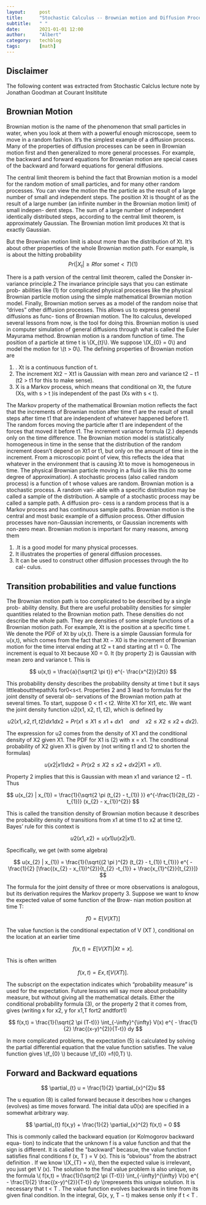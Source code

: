 ```yaml
---
layout:     post
title:      "Stochastic Calculus -- Brownian motion and Diffusion Process"
subtitle:   " "
date:       2021-01-01 12:00
author:     "Albert"
category:   techblog
tags:       [math]
---
```


<html>
<head>
  <!-- Global site tag (gtag.js) - Google Analytics -->
<script async src="https://www.googletagmanager.com/gtag/js?id=G-QY6RDJK8PM"></script>
<script>
  window.dataLayer = window.dataLayer || [];
  function gtag(){dataLayer.push(arguments);}
  gtag('js', new Date());

  gtag('config', 'G-QY6RDJK8PM');
</script>
  <meta charset="utf-8">
  <meta name="viewport" content="width=device-width">
  <title>MathJax example</title>
  <script src="https://polyfill.io/v3/polyfill.min.js?features=es6"></script>
  <script id="MathJax-script" async
          src="https://cdn.jsdelivr.net/npm/mathjax@3/es5/tex-mml-chtml.js">
  </script>
</head>
<body>
  
</body>
</html>

<h2 class="section-heading">Disclaimer </h2>

The following content was extracted from Stochastic Calclus lecture note by Jonathan Goodman at Courant Insititute 

<h2 class="section-heading">Brownian Motion </h2>

Brownian motion is the name of the phenomenon that small particles in water, when you look at them with a powerful enough microscope, seem to move in a random fashion. It’s the simplest example of a diffusion process.
Many of the properties of diffusion processes can be seen in Brownian motion first and then generalized to more general processes. For example, the backward and forward equations for Brownian motion are special cases of the backward and forward equations for general diffusions.

The central limit theorem is behind the fact that Brownian motion is a model for the random motion of small particles, and for many other random processes. You can view the motion the the particle as the result of a large number of small and independent steps. The position Xt is thought of as the result of a large number (an infinite number in the Brownian motion limit) of small indepen- dent steps. The sum of a large number of independent identically distributed steps, according to the central limit theorem, is approximately Gaussian. The Brownian motion limit produces Xt that is exactly Gaussian.

But the Brownian motion limit is about more than the distribution of Xt. It’s about other properties of the whole Brownian motion path. For example, is is about the hitting probability
$$
Pr(|X_{t}| \ge{R}  \text{for some} t< T) (1)
$$

<html>
  <body>
There is a path version of the central limit theorem, called the Donsker in- variance principle.2 The invariance principle says that you can estimate prob- abilities like (1) for complicated physical processes like the physical Brownian particle motion using the simple mathematical Brownian motion model.
</body>
</html>


<html>
  <body>
Finally, Brownian motion serves as a model of the random noise that “drives” other diffusion processes. This allows us to express general diffusions as func- tions of Brownian motion. The Ito calculus, developed several lessons from now, is the tool for doing this. Brownian motion is used in computer simulation of general diffusions through what is called the Euler Mayurama method.
</body>
</html>


<html>
  <body>
Brownian motion is a random function of time. The position of a particle at time t is \(X_{t}\). We suppose \(X_{0} = 0\) and model the motion for \(t > 0\). The defining properties of Brownian motion are
</body>
</html>

<ol>
<li>. Xt is a continuous function of t.</li>
<li>  The increment Xt2 − Xt1 is Gaussian with mean zero and variance t2 − t1
(t2 > t1 for this to make sense). </li>
<li> X is a Markov process, which means that conditional on Xt, the future
(Xs, with s > t )is independent of the past (Xs with s < t). </li>
</ol>

<html>
  <body>
  The Markov property of the mathematical Brownian motion reflects the fact that the increments of Brownian motion after time t1 are the result of small steps after time t1 that are independent of whatever happened before t1. The random forces moving the particle after t1 are independent of the forces that moved it before t1. The increment variance formula (2.) depends only on the time difference. The Brownian motion model is statistically homogeneous in time in the sense that the distribution of the random increment doesn’t depend on Xt1 or t1, but only on the amount of time in the increment. From a microscopic point of view, this reflects the idea that whatever in the environment that is causing Xt to move is homogeneous in time. The physical Brownian particle moving in a fluid is like this (to some degree of approximation).
</body>
</html>


<html>
  <body>
  A stochastic process (also called random process) is a function of t whose values are random. Brownian motion is a stochastic process. A random vari- able with a specific distribution may be called a sample of the distribution. A sample of a stochastic process may be called a sample path. A diffusion pro- cess is a random process that is a Markov process and has continuous sample paths. Brownian motion is the central and most basic example of a diffusion process. Other diffusion processes have non-Gaussian increments, or Gaussian increments with non-zero mean.
</body>
</html>


<html>
  <body>
Brownian motion is important for many reasons, among them
 </body>
</html>
<ol>
<li>.It is a good model for many physical processes. </li>
<li> It illustrates the properties of general diffusion processes. </li>
<li> It can be used to construct other diffusion processes through the Ito cal- culus. </li>
</ol>

<h2 class="section-heading"> Transition probabilities and value functions </h2>

<html>
  <body>
The Brownian motion path is too complicated to be described by a single prob- ability density. But there are useful probability densities for simpler quantities related to the Brownian motion path. These densities do not describe the whole path. They are densities of some simple functions of a Brownian motion path. For example, Xt is the position at a specific time t. We denote the PDF of Xt by u(x,t). There is a simple Gaussian formula for u(x,t), which comes from the fact that Xt − X0 is the increment of Brownian motion for the time interval ending at t2 = t and starting at t1 = 0. The increment is equal to Xt because X0 = 0. It (by property 2) is Gaussian with mean zero and variance t. This is
    </body>
</html>

$$
  u(x,t) = \frac{a}{\sqrt{2 \pi t}} e^{- \frac{x^{2}}{2t}}
$$

<html>
  <body>
    
This probability density describes the probability density at time t but it says littleaboutthepathXs for0<s<t.
Properties 2 and 3 lead to formulas for the joint density of several ob- servations of the Brownian motion path at several times. To start, suppose 0 < t1 < t2. Write X1 for Xt1, etc. We want the joint density function u2(x1, x2, t1, t2), which is defined by
    </body>
</html>

$$
  u2(x1, x2,t1, t2) dx1dx2 =Pr(x1 ≤X1 ≤x1 +dx1 \quad and \quad x2 ≤X2 ≤x2 +dx2) .
$$

<html>
  <body>
The expression for u2 comes from the density of X1 and the conditional density of X2 given X1. The PDF for X1 is (2) with x = x1. The conditional probability of X2 given X1 is given by (not writing t1 and t2 to shorten the formulas)
    </body>
</html>

$$
 u(x2|x1)dx2 =Pr(x2 ≤X2 ≤x2 +dx2 |X1 =x1) .
$$

<html>
  <body>
Property 2 implies that this is Gaussian with mean x1 and variance t2 − t1. Thus
    </body>
</html>

$$
u(x_{2} | x_{1}) = \frac{1}{\sqrt{2 \pi (t_{2} - t_{1}) }} e^{-\frac{1}{2(t_{2} - t_{1})} (x_{2} - x_{1})^{2}}
$$

<html>
  <body>
This is called the transition density of Brownian motion because it describes the
  probability density of transitions from x1 at time t1 to x2 at time t2. Bayes’ rule for this context is
</body>
</html>

$$
u2(x1, x2) = u(x1)u(x2|x1) .
$$

<html>
  <body>
Specifically, we get (with some algebra)
</body>
</html>

$$
u(x_{2} | x_{1}) = \frac{1}{\sqrt{(2 \pi )^{2} (t_{2} - t_{1}) t_{1}}} e^{ - \frac{1}{2} [\frac{(x_{2} - x_{1})^{2}}{t_{2} -t_{1}} + \frac{x_{1}^{2}}{t_{2}}]}
$$

<html>
  <body>
The formula for the joint density of three or more observations is analogous, but its derivation requires the Markov property 3.
Suppose we want to know the expected value of some function of the Brow- nian motion position at time T:
</body>
</html>

$$
f0 =E[V(XT)] 
$$

<html>
  <body>
The value function is the conditional expectation of V (XT ), conditional on the
location at an earlier time
  </body>
</html>

$$
f(x,t)=E[V(XT)|Xt =x] .
$$


<html>
  <body>
This is often written
  </body>
</html>

$$
f(x,t)=Ex,t[V(XT)] .
$$

<html>
  <body>
The subscript on the expectation indicates which “probability measure” is used for the expectation. Future lessons will say more about probability measure, but without giving all the mathematical details. Either the conditional probability formula (3), or the property 2 that it comes from, gives (writing x for x2, y for x1,T fort2 andtfort1)
  </body>
</html>

$$
f(x,t) = \frac{1}{\sqrt{2 \pi (T-t)}} \int_{-\infty}^{\infty} V(x) e^{ - \frac{1}{2} \frac{(x-y)^{2}}{T-t}} dy 
$$

<html>
  <body>
In more complicated problems, the expectation (5) is calculated by solving the partial differential equation that the value function satisfies. The value function gives \(f_{0} \) because \(f_{0} =f(0,T) \).
    </body>
</html>


<h2 class="section-heading">Forward and Backward equations </h2>

$$
\partial_{t} u = \frac{1}{2} \partial_{x}^{2}u
$$


<html>
  <body>
The u equation (8) is called forward because it describes how u changes (evolves) as time moves forward. The initial data u0(x) are specified in a somewhat arbitrary way.
  </body>
</html>

$$
\partial_{t} f(x,y) + \frac{1}{2} \partial_{x}^{2} f(x,t) = 0 
$$

<html>
  <body>
  This is commonly called the backward equation (or Kolmogorov backward equa- tion) to indicate that the unknown f is a value function and that the sign is different. It is called the "backward" becasue, the value function f satisfies final conditions f (x, T ) = V (x). This is “obvious” from the abstract definition . If we know \(X_{T} = x\), then the expected value is irrelevant, you just get V (x). The solution to the final value problem is also unique, so the formula  \( f(x,t) = \frac{1}{\sqrt{2 \pi (T-t)}} \int_{-\infty}^{\infty} V(x) e^{ - \frac{1}{2} \frac{(x-y)^{2}}{T-t}} dy  \)represents this unique solution. It is necessary that t < T . The value function evolves backwards in time from its given final condition. In the integral, G(x, y, T − t) makes sense only if t < T .
  </body>
</html>
